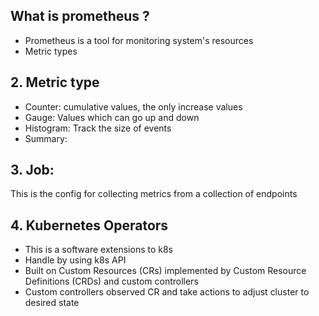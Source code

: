 ## What is prometheus ?

- Prometheus is a tool for monitoring system's resources
- Metric types

## 2. Metric type

- Counter: cumulative values, the only increase values
- Gauge: Values which can go up and down
- Histogram: Track the size of events
- Summary:

## 3. Job:

This is the config for collecting metrics from a collection of endpoints

## 4. Kubernetes Operators

- This is a software extensions to k8s
- Handle by using k8s API
- Built on Custom Resources (CRs) implemented by Custom Resource Definitions (CRDs) and custom controllers
- Custom controllers observed CR and take actions to adjust cluster to desired state
